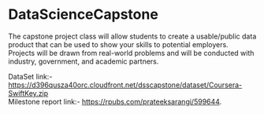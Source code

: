 # DataScienceCapstone
The capstone project class will allow students to create a usable/public data product that can be used to show your skills to potential employers. Projects will be drawn from real-world problems and will be conducted with industry, government, and academic partners.

DataSet link:- https://d396qusza40orc.cloudfront.net/dsscapstone/dataset/Coursera-SwiftKey.zip   
Milestone report link:- https://rpubs.com/prateeksarangi/599644. 

